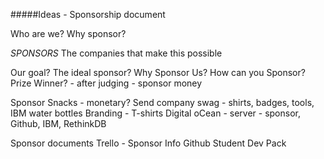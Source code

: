 #####Ideas - Sponsorship document

Who are we?
Why sponsor?

_SPONSORS_
The companies that make this possible

Our goal?
The ideal sponsor?
Why Sponsor Us?
How can you Sponsor?
Prize Winner? - after judging - sponsor money

Sponsor Snacks - monetary?
Send company swag - shirts, badges, tools, IBM water bottles
Branding - T-shirts
Digital oCean - server - sponsor, Github, IBM, RethinkDB

Sponsor documents
Trello - Sponsor Info
Github Student Dev Pack

